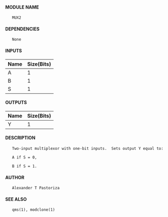 #### MODULE NAME
       MUX2

#### DEPENDENCIES
       None

#### INPUTS
Name | Size(Bits)
-----|------------
A   |     1      
B   |     1      
S   |     1      

#### OUTPUTS
Name | Size(Bits)
-----|------------
Y   |     1      

#### DESCRIPTION
       Two-input multiplexor with one-bit inputs.  Sets output Y equal to:

       A if S = 0,

       B if S = 1.

#### AUTHOR
       Alexander T Pastoriza

#### SEE ALSO
       qms(1), modclone(1)
